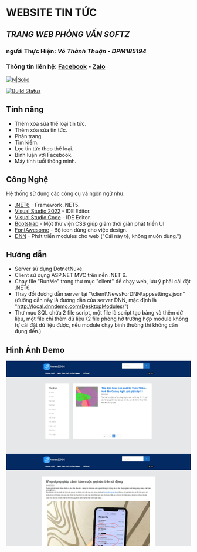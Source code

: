﻿# WEBSITE TIN TỨC
## _TRANG WEB PHỎNG VẤN SOFTZ_
### người Thực Hiện: _Võ Thành Thuận - DPM185194_
### Thông tin liên hệ: [Facebook](https://www.facebook.com/anome69/) - [Zalo](zalo.me/anome69)
[![N|Solid](https://cldup.com/dTxpPi9lDf.thumb.png)](https://nodesource.com/products/nsolid)

[![Build Status](https://travis-ci.org/joemccann/dillinger.svg?branch=master)](https://travis-ci.org/joemccann/dillinger)

## Tính năng
- Thêm xóa sửa thể loại tin tức.
- Thêm xóa sửa tin tức.
- Phân trang.
- Tìm kiếm.
- Lọc tin tức theo thể loại.
- Bình luận với Facebook.
- Máy tính tuổi thông minh.

## Công Nghệ
Hệ thống sử dụng các công cụ và ngôn ngữ như:

- [.NET6](https://dotnet.microsoft.com/download/dotnet/6.0) - Framework .NET5.
- [Visual Studio 2022](https://visualstudio.microsoft.com/) - IDE Editor.
- [Visual Studio Code](https://code.visualstudio.com/) - IDE Editor.
- [Bootstrap](https://getbootstrap.com/) - Một thư viện CSS giúp giảm thời giản phát triển UI
- [FontAwesome](https://fontawesome.com/) - Bộ icon dùng cho việc design.
- [DNN](https://www.dnnsoftware.com/) - Phát triển modules cho web ("Cái này tệ, không muốn dùng.")

## Hướng dẫn
- Server sử dụng DotnetNuke.
- Client sử dụng ASP.NET MVC trên nền .NET 6.
 - Chạy file "RunMe" trong thư mục "client" để chạy web, lưu ý phải cài đặt .NET6.
 - Thay đổi đường dẫn server tại "\client\NewsForDNN\appsettings.json" (đường dẫn này là đường dẫn của server DNN, mặc định là "http://local.dnndemo.com/DesktopModules/") 
 - Thư mục SQL chứa 2 file script, một file là script tạo bảng và thêm dữ liệu, một file chỉ thêm dữ liệu (2 file phòng hờ trường hợp module không tự cài đặt dữ liệu được, nếu module chạy bình thường thì không cần đụng đến.)
## Hình Ảnh Demo
![Trang chủ](https://github.com/VoThanhThuan/DNNNewsInterview/blob/main/imgs/GiaoDienClient.jpg?raw=true)
![Trang chi tiết](https://github.com/VoThanhThuan/DNNNewsInterview/blob/main/imgs/GiaoDienClientDocBao.jpg?raw=true)